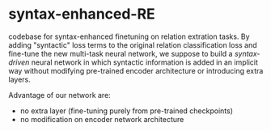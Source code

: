 # syntax-enhanced-RE
codebase for syntax-enhanced finetuning on relation extration tasks.
By adding "syntactic" loss terms to the original relation classification loss and fine-tune the new multi-task neural network, we suppose to build a *syntax-driven* neural network in which syntactic information is added in an implicit way without modifying pre-trained encoder architecture or introducing extra layers.

Advantage of our network are:
- no extra layer (fine-tuning purely from pre-trained checkpoints)
- no modification on encoder network architecture

